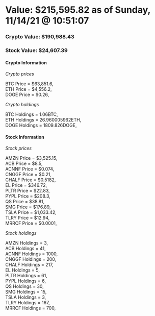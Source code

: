 # Value: $215,595.82 as of Sunday, 11/14/21 @ 10:51:07 

### Crypto Value: $190,988.43

### Stock Value: $24,607.39

#### Crypto Information 
*Crypto prices* 

BTC Price = $63,851.6,  
ETH Price = $4,556.2,  
DOGE Price = $0.26,  


*Crypto holdings* 

BTC Holdings = 1.06BTC,  
ETH Holdings = 26.960005962ETH,  
DOGE Holdings = 1809.826DOGE,  


#### Stock Information 

*Stock prices* 

AMZN Price = $3,525.15,  
ACB Price = $8.5,  
ACNNF Price = $0.074,  
CNGGF Price = $0.21,  
CHALF Price = $0.5182,  
EL Price = $346.72,  
PLTR Price = $22.83,  
PYPL Price = $208.3,  
QS Price = $38.81,  
SMG Price = $176.89,  
TSLA Price = $1,033.42,  
TLRY Price = $12.94,  
MRRCF Price = $0.0001,  


*Stock holdings* 

AMZN Holdings = 3,  
ACB Holdings = 41,  
ACNNF Holdings = 1000,  
CNGGF Holdings = 200,  
CHALF Holdings = 217,  
EL Holdings = 5,  
PLTR Holdings = 61,  
PYPL Holdings = 6,  
QS Holdings = 30,  
SMG Holdings = 15,  
TSLA Holdings = 3,  
TLRY Holdings = 167,  
MRRCF Holdings = 700,  


